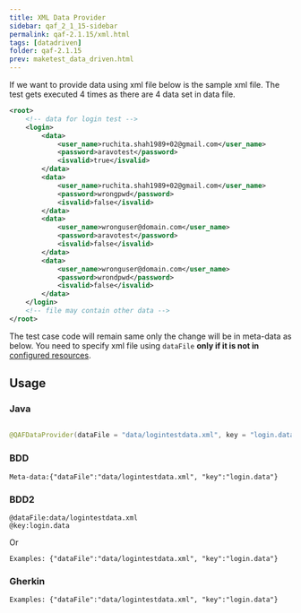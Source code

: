 ```yaml
---
title: XML Data Provider
sidebar: qaf_2_1_15-sidebar
permalink: qaf-2.1.15/xml.html
tags: [datadriven]
folder: qaf-2.1.15
prev: maketest_data_driven.html
---
```



If we want to provide data using xml file below is the sample xml file. The test gets executed 4 times as there are 4 data set in data file.


```xml
<root>
    <!-- data for login test -->
    <login>
        <data>
            <user_name>ruchita.shah1989+02@gmail.com</user_name>
            <password>aravotest</password>
            <isvalid>true</isvalid>
        </data>
        <data>
            <user_name>ruchita.shah1989+02@gmail.com</user_name>
            <password>wrongpwd</password>
            <isvalid>false</isvalid>
        </data>
        <data>
            <user_name>wronguser@domain.com</user_name>
            <password>aravotest</password>
            <isvalid>false</isvalid>
        </data>
        <data>
            <user_name>wronguser@domain.com</user_name>
            <password>wrondpwd</password>
            <isvalid>false</isvalid>
        </data>
    </login>
    <!-- file may contain other data -->
</root>
```
The test case code will remain same only the change will be in meta-data as below. You need to specify xml file using `dataFile` **only if it is not in** [configured resources](managing_resources_for_different_env.html). 

## Usage
### Java
```java

@QAFDataProvider(dataFile = "data/logintestdata.xml", key = "login.data")

```
### BDD
```
Meta-data:{"dataFile":"data/logintestdata.xml", "key":"login.data"}
```

### BDD2
```
@dataFile:data/logintestdata.xml
@key:login.data
```
Or

```
Examples: {"dataFile":"data/logintestdata.xml", "key":"login.data"}

```

### Gherkin
```
Examples: {"dataFile":"data/logintestdata.xml", "key":"login.data"}

```


